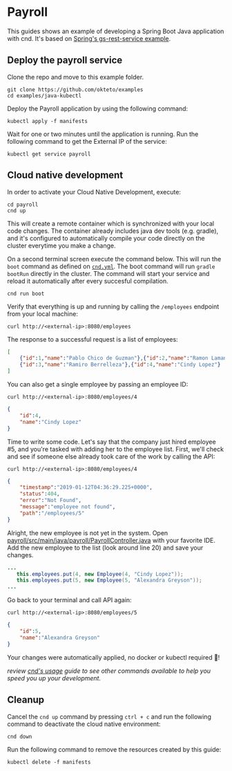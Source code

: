 # Payroll

This guides shows an example of developing a Spring Boot Java application with cnd. It's based on [Spring's gs-rest-service example](https://github.com/spring-guides/gs-rest-service).

## Deploy the payroll service

Clone the repo and move to this example folder.

```console
git clone https://github.com/okteto/examples
cd examples/java-kubectl
```

Deploy the Payroll application by using the following command:
```console
kubectl apply -f manifests
```

Wait for one or two minutes until the application is running. Run the following command to get the External IP of the service:
```console
kubectl get service payroll
```

## Cloud native development

In order to activate your Cloud Native Development, execute:

```console
cd payroll
cnd up
```

This will create a remote container which is synchronized with your local code changes. The container already includes java dev tools (e.g. gradle), and it's configured to  automatically compile your code directly on the cluster everytime you make a change.

On a second terminal screen execute the command below. This will run the `boot` command as defined on [`cnd.yml`](cnd.yml). The boot command will run `gradle bootRun` directly in the cluster. The command will start your service and reload it automatically after every succesful compilation.
```console
cnd run boot
```

Verify that everything is up and running by calling the `/employees` endpoint from your local machine:
```console
curl http://<external-ip>:8080/employees
```

The response to a successful request is a list of employees:
```json
[
    {"id":1,"name":"Pablo Chico de Guzman"},{"id":2,"name":"Ramon Lamana"},
    {"id":3,"name":"Ramiro Berrelleza"},{"id":4,"name":"Cindy Lopez"}
]
```

You can also get a single employee by passing an employee ID:
```console
curl http://<external-ip>:8080/employees/4
```
```json
{
    "id":4,
    "name":"Cindy Lopez"
}
```

 Time to write some code. Let's say that the company just hired employee #5, and you're tasked with adding her to the employee list. First, we'll check and see if someone else already took care of the work by calling the API:

 ```console
curl http://<external-ip>:8080/employees/4
```
```json
{
    "timestamp":"2019-01-12T04:36:29.225+0000",
    "status":404,
    "error":"Not Found",
    "message":"employee not found",
    "path":"/employees/5"
}
```
 
 Alright, the new employee is not yet in the system. Open [payroll/src/main/java/payroll/PayrollController.java](payroll/src/main/java/payroll/PayrollController.java) with your favorite IDE. Add the new employee to the list (look around line 20) and save your changes.
 ```java
 ...
    this.employees.put(4, new Employee(4, "Cindy Lopez"));
    this.employees.put(5, new Employee(5, "Alexandra Greyson"));
...
 ```

 Go back to your terminal and call API again:
```console
curl http://<external-ip>:8080/employees/5
```
```json
{
    "id":5,
    "name":"Alexandra Greyson"
}
```

Your changes were automatically applied, no docker or kubectl required 💪! 

*review [cnd's usage](https://github.com/okteto/cnd/docs/cli-reference.md) guide to see other commands available to help you speed you up your development.*

## Cleanup

Cancel the `cnd up` command by pressing `ctrl + c` and run the following command to deactivate the cloud native environment:

```console
cnd down
``` 

Run the following command to remove the resources created by this guide: 

```console
kubectl delete -f manifests
```